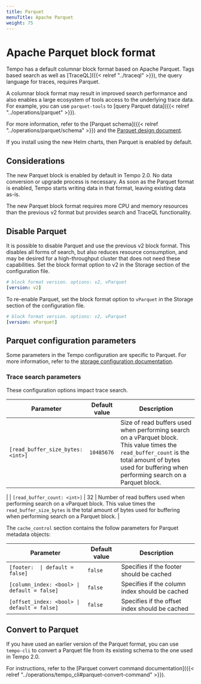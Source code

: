 ```yaml
---
title: Parquet
menuTitle: Apache Parquet
weight: 75
---
```


# Apache Parquet block format


Tempo has a default columnar block format based on Apache Parquet. Tags based search as well as [TraceQL]({{< relref "../traceql" >}}), the query language for traces, requires Parquet.

A columnar block format may result in improved search performance and also enables a large ecosystem of tools access to the underlying trace data. For example, you can use `parquet-tools` to [query Parquet data]({{< relref "../operations/parquet" >}}).

For more information, refer to the [Parquet schema]({{< relref "../operations/parquet/schema" >}}) and the [Parquet design document](https://github.com/mdisibio/tempo/blob/design-proposal-parquet/docs/design-proposals/2022-04%20Parquet.md).

If you install using the new Helm charts, then Parquet is enabled by default.

## Considerations

The new Parquet block is enabled by default in Tempo 2.0. No data conversion or upgrade process is necessary. As soon as the Parquet format is enabled, Tempo starts writing data in that format, leaving existing data as-is.

The new Parquet block format requires more CPU and memory resources than the previous v2 format but provides search and TraceQL functionality.

## Disable Parquet

It is possible to disable Parquet and use the previous v2 block format. This disables all forms of search, but also reduces resource consumption, and may be desired for a high-throughput cluster that does not need these capabilities. Set the block format option to v2 in the Storage section of the configuration file.

```yaml
# block format version. options: v2, vParquet
[version: v2]
```

To re-enable Parquet, set the block format option to `vParquet` in the Storage section of the configuration file.

```yaml
# block format version. options: v2, vParquet
[version: vParquet]
```

## Parquet configuration parameters

Some parameters in the Tempo configuration are specific to Parquet.
For more information, refer to the [storage configuration documentation](https://grafana.com/docs/tempo/latest/configuration/#storage).

### Trace search parameters

These configuration options impact trace search.

| Parameter | Default value | Description |
| --- | --- | --- |
| `[read_buffer_size_bytes: <int>]` | `10485676` | Size of read buffers used when performing search on a vParquet block. This value times the `read_buffer_count`  is the total amount of bytes used for buffering when performing search on a Parquet block.
 |
| `[read_buffer_count: <int>]` | 32 | Number of read buffers used when performing search on a vParquet block. This value times the `read_buffer_size_bytes` is the total amount of bytes used for buffering when performing search on a Parquet block.
 |

The `cache_control` section contains the follow parameters for Parquet metadata objects:

| Parameter | Default value | Description |
| --- | --- | --- |
| <code>[footer: <bool> \| default = false]</code> | `false` | Specifies if the footer should be cached |
| `[column_index: <bool> \| default = false]` | `false` | Specifies if the column index should be cached |
| `[offset_index: <bool> \| default = false]` | `false` | Specifies if the offset index should be cached |

## Convert to Parquet

If you have used an earlier version of the Parquet format, you can use `tempo-cli` to convert a Parquet file from its existing schema to the one used in Tempo 2.0.

For instructions, refer to the [Parquet convert command documentation]({{< relref "../operations/tempo_cli#parquet-convert-command" >}}).